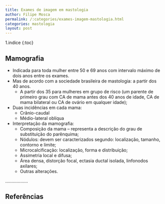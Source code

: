 ```yaml
---
title: Exames de imagem em mastologia
author: Filipe Mosca
permalink: /:categories/exames-imagem-mastologia.html
categories: mastologia
layout: post
---
```


1.indice
{:toc}

## Mamografia

- Indicada para toda mulher entre 50 e 69 anos com intervalo máximo de dois anos entre os exames. 
- Mas de acordo com a sociedade brasileira de mastologia: a partir dos 40 anos. 
    - A partir dos 35 para mulheres em grupo de risco (um parente de primeiro grau com CA de mama antes dos 40 anos de idade, CA de mama bilateral ou CA de ovário em qualquer idade);
- Duas incidências em cada mama:
    - Crânio-caudal
    - Médio-lateral oblíqua
- Interpretação da mamografia:
    - Composição da mama – representa a descrição do grau de substituição do parênquima;
    - Nódulos: devem ser caracterizados segundo: localização, tamanho, contorno e limite;
    - Microcalcificação: localização, forma e distribuição;
    - Assimetria local e difusa; 
    - Área densa, distorção focal, ectasia ductal isolada, linfonodos axilares;
    - Outras alterações.


..................

## Referências
[^1]: Livro LAMUPE
